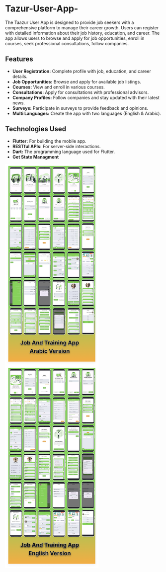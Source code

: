 # Tazur-User-App-
The Taazur User App is designed to provide job seekers with a comprehensive platform to manage their career growth. Users can register with detailed information about their job history, education, and career. The app allows users to browse and apply for job opportunities, enroll in courses, seek professional consultations, follow companies.

## Features
- **User Registration:** Complete profile with job, education, and career details.
- **Job Opportunities:** Browse and apply for available job listings.
- **Courses:** View and enroll in various courses.
- **Consultations:** Apply for consultations with professional advisors.
- **Company Profiles:** Follow companies and stay updated with their latest news.
- **Surveys:** Participate in surveys to provide feedback and opinions.
- **Multi Languages:** Create the app with two languages (English & Arabic).

## Technologies Used
- **Flutter:** For building the mobile app.
- **RESTful APIs:** For server-side interactions.
- **Dart:** The programming language used for Flutter.
- **Get State Managment**

<div style="display: flex; justify-content: space-between;">
  <img src="Arabic/Job And Training App Arabic Version.png" alt="Auth" width="300"/>
</div>

<div style="display: flex; justify-content: space-between;">
  <img src="English/Job And Training App English Version.png" alt="Auth" width="300"/>
</div>
